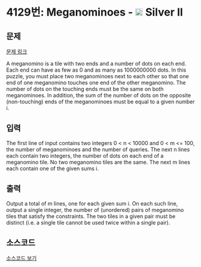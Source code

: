 # 4129번: Meganominoes - <img src="https://static.solved.ac/tier_small/9.svg" style="height:20px" /> Silver II

<!-- performance -->

<!-- 문제 제출 후 깃허브에 푸시를 했을 때 제출한 코드의 성능이 입력될 공간입니다.-->

<!-- end -->

## 문제

[문제 링크](https://boj.kr/4129)


<p>A meganomino is a tile with two ends and a number of dots on each end. Each end can have as few as 0 and as many as 1000000000 dots. In this puzzle, you must place two meganominoes next to each other so that one end of one meganomino touches one end of the other meganomino. The number of dots on the touching ends must be the same on both meganominoes. In addition, the sum of the number of dots on the opposite (non-touching) ends of the meganominoes must be equal to a given number i.</p>



## 입력


<p>The first line of input contains two integers 0 &lt; n &lt; 10000 and 0 &lt; m &lt;= 100, the number of meganominoes and the number of queries. The next n lines each contain two integers, the number of dots on each end of a meganomino tile. No two meganomino tiles are the same. The next m lines each contain one of the given sums i.</p>



## 출력


<p>Output a total of m lines, one for each given sum i. On each such line, output a single integer, the number of (unordered) pairs of meganomino tiles that satisfy the constraints. The two tiles in a given pair must be distinct (i.e. a single tile cannot be used twice within a single pair).</p>



## 소스코드

[소스코드 보기](Main.java)